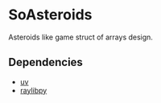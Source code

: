 # SoAsteroids

Asteroids like game struct of arrays design.

## Dependencies

- [uv](https://github.com/astral-sh/uv)
- [raylibpy](https://github.com/overdev/raylib-py)
